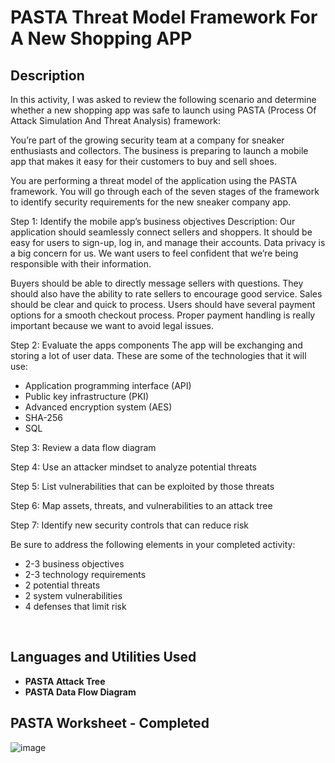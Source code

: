 <h1>PASTA Threat Model Framework For A New Shopping APP</h1>

<h2>Description</h2>

In this activity, I was asked to review the following scenario and determine whether a new shopping app was safe to launch using PASTA (Process Of Attack Simulation And Threat Analysis) framework:

You’re part of the growing security team at a company for sneaker enthusiasts and collectors. The business is preparing to launch a mobile app that makes it easy for their customers to buy and sell shoes. 

You are performing a threat model of the application using the PASTA framework. You will go through each of the seven stages of the framework to identify security requirements for the new sneaker company app.

Step 1: Identify the mobile app’s business objectives
Description: Our application should seamlessly connect sellers and shoppers. It should be easy for users to sign-up, log in, and manage their accounts. Data privacy is a big concern for us. We want users to feel confident that we’re being responsible with their information.

Buyers should be able to directly message sellers with questions. They should also have the ability to rate sellers to encourage good service. Sales should be clear and quick to process. Users should have several payment options for a smooth checkout process. Proper payment handling is really important because we want to avoid legal issues.

Step 2: Evaluate the apps components
The app will be exchanging and storing a lot of user data. These are some of the technologies that it will use:

- Application programming interface (API)
- Public key infrastructure (PKI)
- Advanced encryption system (AES)
- SHA-256
- SQL

Step 3: Review a data flow diagram

Step 4: Use an attacker mindset to analyze potential threats

Step 5: List vulnerabilities that can be exploited by those threats

Step 6: Map assets, threats, and vulnerabilities to an attack tree

Step 7: Identify new security controls that can reduce risk

Be sure to address the following elements in your completed activity: 
- 2-3 business objectives
- 2-3 technology requirements
- 2 potential threats
- 2 system vulnerabilities
- 4 defenses that limit risk


<br />


<h2>Languages and Utilities Used</h2>

- <b>PASTA Attack Tree</b> 
- <b>PASTA Data Flow Diagram</b>

<h2>PASTA Worksheet - Completed</h2>

<p align="center">

  ![image](https://github.com/EdwardCyberSec/PASTA-Threat-Model-Framework/assets/160364234/415a220b-14f2-4c11-b0f0-da047cfb8666)
 </p>
